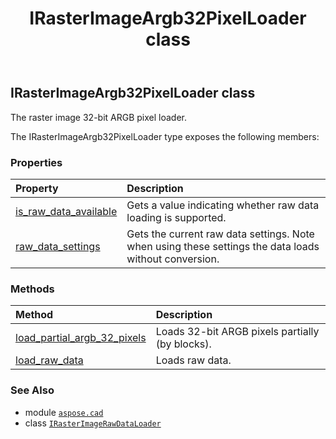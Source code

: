 ﻿---
title: IRasterImageArgb32PixelLoader class
second_title: Aspose.CAD for Python via .NET API References
description: 
type: docs
weight: 250
url: /python-net/aspose.cad/irasterimageargb32pixelloader/
is_root: false
---

## IRasterImageArgb32PixelLoader class

The raster image 32-bit ARGB pixel loader.



The IRasterImageArgb32PixelLoader type exposes the following members:

### Properties
| Property | Description |
| :- | :- |
| [is_raw_data_available](/cad/python-net/aspose.cad/irasterimageargb32pixelloader/is_raw_data_available) | Gets a value indicating whether raw data loading is supported. |
| [raw_data_settings](/cad/python-net/aspose.cad/irasterimageargb32pixelloader/raw_data_settings) | Gets the current raw data settings. Note when using these settings the data loads without conversion. |


### Methods
| Method | Description |
| :- | :- |
| [load_partial_argb_32_pixels](/cad/python-net/aspose.cad/irasterimageargb32pixelloader/load_partial_argb_32_pixels/#aspose.cad.Rectangle-aspose.cad.IPartialArgb32PixelLoader) | Loads 32-bit ARGB pixels partially (by blocks). |
| [load_raw_data](/cad/python-net/aspose.cad/irasterimageargb32pixelloader/load_raw_data/#aspose.cad.Rectangle-aspose.cad.RawDataSettings-aspose.cad.IPartialRawDataLoader) | Loads raw data. |



### See Also
* module [`aspose.cad`](..)
* class [`IRasterImageRawDataLoader`](/cad/python-net/aspose.cad/irasterimagerawdataloader)
